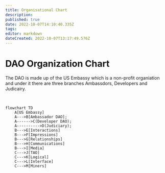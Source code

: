 ```yaml
---
title: Organisational Chart
description: 
published: true
date: 2022-10-07T14:10:40.335Z
tags: 
editor: markdown
dateCreated: 2022-10-07T13:17:49.576Z
---
```


# DAO Organization Chart
The DAO is made up of the US Embassy which is a non-profit organiation and under it there are three branches Ambassdors, Developers and Judicairy. 

&nbsp;

```mermaid
flowchart TD
    A[US Embassy]
    A--->B[Ambassador DAO];
    A------>C(Developer DAO);
    A---------->D(Judiciary);
    B--->E[Interactions]
    B--->F[Impressions]
    B--->G[Relationships]
    B--->H[Communications]
    B--->I[Media]
    C--->J[TAO]
    C--->K[Logical]
    C--->L[Interface]
    C--->M[Miners]
```
